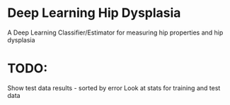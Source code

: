 # Deep Learning Hip Dysplasia

A Deep Learning Classifier/Estimator for measuring hip properties and hip dysplasia

# TODO:
Show test data results - sorted by error
Look at stats for training and test data